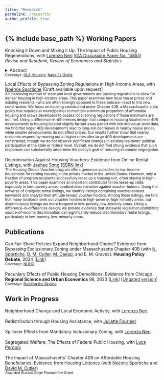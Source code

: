 ```yaml
---
title: "Research"
permalink: /research/
author_profile: true
---
```

{% include base_path %}
**Working Papers**
------

Knocking it Down and Mixing it Up: The Impact of Public Housing Regenerations, with [Lorenzo Neri](https://sites.google.com/view/lorenzoneri) \[[IZA Discussion Paper No. 15855](https://papers.ssrn.com/sol3/papers.cfm?abstract_id=4319009)\] <br> *Revise and Resubmit, Review of Economics and Statistics*  <details> <summary>Abstract</summary> <sub>Partly due to their negative effects on surrounding neighborhoods, some countries have gradually been replacing distressed public housing developments with mixed-income housing. This paper studies the effects of such policies on local housing markets in the context of London (UK), where local authorities demolished and rebuilt several public housing developments while adding market-rate units on-site. We show that these ‘regeneration’ programs lead to large increases in nearby house prices and rents over a six-year period, although house prices decrease farther away. The results are consistent with strong demand effects from observed amenity improvements near the buildings and downward price pressures from increased supply dominating in the broader area. We provide suggestive evidence that regenerations involving larger socioeconomic composition changes are associated with higher price increases. </sub> </details> <sub> Coverage: [GLA Housing](https://www.london.gov.uk/media/102314/download), [Nada Es Gratis](https://nadaesgratis.es/admin/son-los-edificios-de-renta-mixta-la-solucion-a-los-problemas-de-la-vivienda-publica) </sub> 

Local Effects of Bypassing Zoning Regulations in High-Income Areas, with [Noémie Sportiche](https://noemiesportiche.netlify.app/) [Draft available upon request]  <br> <sub>An increasing number of state and local governments are passing regulations to allow for denser housing in high-income areas. This paper examines how local house prices and existing residents –who are often strongly opposed to these policies– react to this new construction. We focus on housing constructed under Chapter 40B, a Massachusetts state policy that requires all municipalities to maintain a minimum proportion of affordable housing and allows developers to bypass local zoning regulations if those minimums are not met. Using a difference-in-differences design that compares housing located near 40B developments to housing located slightly farther away paired with rich individual-level data, we find that larger 40B developments lead to long-run decreases in nearby house prices, while smaller developments do not affect prices. Our results further show that nearby residents respond by moving out at higher rates after large 40B developments are constructed, though we do not observe significant changes in existing residents’ political participation at the state or federal level. Overall, we do not find strong evidence that such responses can substantially undermine the policy’s goal of reducing economic segregation.</sub>
<br>
<br>
Discrimination Against Housing Vouchers: Evidence from Online Rental Listings, with [Jaehee Song](https://www.jaeheesong.com/) \[[SSRN link](https://papers.ssrn.com/sol3/papers.cfm?abstract_id=4819763)\] <br> <sub>The Housing Choice Voucher program offers generous subsidies to low-income households for renting housing in the private market in the United States. However, only a fraction of program recipients successfully lease up a housing unit, often staying in high-poverty areas. This paper examines an important contributor to low lease-up rates especially in low-poverty areas: landlord discrimination against voucher holders. Using the universe of Craigslist rental listings, we identify listings containing voucher-related keywords and analyze their attitude toward voucher holders. Among these listings, we find that many landlords seek out voucher holders in high-poverty, high-minority areas, but discriminatory listings are more frequent in low-poverty, low-minority areas. Using a difference-in-differences design, we provide evidence that statewide legislation prohibiting source-of-income discrimination can significantly reduce discriminatory rental listings, particularly in low-poverty, low-minority areas.</sub>

**Publications**
------

Can Fair Share Policies Expand Neighborhood Choice? Evidence from Bypassing Exclusionary Zoning under Massachusetts Chapter 40B (with [N. Sportiche](https://noemiesportiche.netlify.app/), [D. M. Cutler](https://scholar.harvard.edu/cutler/home), [M. Daepp](http://www.madeleinedaepp.com/), and E. M. Graves). **Housing Policy Debate**, 2024 \[[Link](https://www.tandfonline.com/doi/full/10.1080/10511482.2024.2320131)\] <br>
<sub> Coverage: [NLIHC](https://nlihc.org/resource/study-reveals-massachusettss-fair-share-housing-policy-counteracts-local-zoning) </sub>
<br>
<br>
Pecuniary Effects of Public Housing Demolitions: Evidence from Chicago. **Regional Science and Urban Economics** 98, 2023 \[[Link](https://www.sciencedirect.com/science/article/pii/S0166046222000850)\] \[[Ungated version](../files/20220513_Paper_Demolitions.pdf)\] <br>
<sub> Coverage: [Building the Skyline](https://buildingtheskyline.org/supply-and-rents/) </sub>

**Work in Progress**
------
<!--
<details> <summary> <i>Local Effects of Bypassing Zoning Regulations in High-Income Areas</i>, with <a href="[https://Example.com](https://noemiesportiche.netlify.app/)"><mark class="color:blue;">Noémie Sportiche</p></mark> </summary> <sub> An increasing number of jurisdictions are passing regulations to allow for denser housing in high-income areas. This paper examines how local house prices and existing residents -who are often strongly opposed to these policies- react to this new construction. We focus on housing constructed under Chapter 40B, a Massachusetts state policy that requires all municipalities to maintain a minimum proportion of affordable housing and allows developers to bypass local zoning regulations if those minimums are not met. Using a difference-in-differences design that compares housing located near 40B developments to housing located slightly farther away paired with rich individual-level data, we provide two sets of results. First, large 40B developments lead to substantial decreases in nearby house prices, while smaller developments do not affect prices. Second, nearby residents respond by moving out at higher rates after large 40B developments are constructed, although we do not observe significant changes in existing residents’ political participation at the state or federal level. </sub> </details>
-->

Neighborhood Change and Local Economic Activity, with [Lorenzo Neri](https://sites.google.com/view/lorenzoneri)
<br>
<br>
Redistribution through Housing Assistance, with [Juliette Fournier](https://juliettefournier.site/)
<br>
<br>
Spillover Effects from Mandatory Inclusionary Zoning, with [Lorenzo Neri](https://sites.google.com/view/lorenzoneri)
<br>
<br>
Segregated Welfare: The Effects of Federal Public Housing, with [Luca Perdoni](https://www.lucaperdoni.com/)
<br>
<br>
The Impact of Massachusetts' Chapter 40B on Affordable Housing Beneficiaries: Evidence from Housing Lotteries (with [Noémie Sportiche](https://noemiesportiche.netlify.app/) and [David M. Cutler](https://scholar.harvard.edu/cutler/home)) 
<br>
<sub> *Awarded Russell Sage Foundation Grant* </sub>

<!--
* &quot;**Redistribution through Housing Assistance**&quot; <br > *joint with [Juliette Fournier](https://juliettefournier.site/)* <br > **Abstract**: We examine the distributional implications of the shift from public housing to subsidized private housing initiated by the U.S. government over the past few decades. We build a quantitative urban framework where housing assistance complements income taxation to redistribute across workers. We argue that provision of affordable housing involves a trade-off between indirect pecuniary redistribution and direct amenity spin-offs. On the one hand, public housing drives local rents down, while amplifying the spatial concentration of poverty. On the other hand, project- and tenant-based rental assistance enhances the local amenities of subsidized households by promoting mixed-income communities, but pushes private landowners’ rents up.

Redistribution through Housing Assistance, with [Juliette Fournier](https://juliettefournier.site/)  <br> <sub>We examine the distributional implications of the shift from public housing to subsidized private housing initiated by the U.S. government over the past few decades. We build a quantitative urban framework where housing assistance complements income taxation to redistribute across workers. We argue that provision of affordable housing involves a trade-off between indirect pecuniary redistribution and direct amenity spin-offs. On the one hand, public housing drives local rents down, while amplifying the spatial concentration of poverty. On the other hand, project- and tenant-based rental assistance enhances the local amenities of subsidized households by promoting mixed-income communities, but pushes private landowners’ rents up. </sub>

-->
